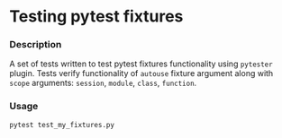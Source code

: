 # Testing pytest fixtures 


### Description

A set of tests written to test pytest fixtures functionality using `pytester` plugin.
Tests verify functionality of `autouse` fixture argument along with `scope` arguments: `session`, `module`, `class`, `function`.

### Usage

    pytest test_my_fixtures.py

